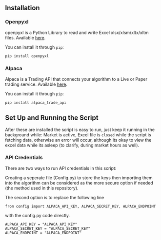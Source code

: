 

## Installation

### Openpyxl

openpyxl is a Python Library to read and write Excel xlsx/xlsm/xltx/xltm files. Available [here](https://openpyxl.readthedocs.io/en/stable/).

You can install it through `pip`:

```bash
pip install openpyxl
```

### Alpaca

Alpaca is a Trading API that connects your algorithm to a Live or Paper trading service. Available [here](https://alpaca.markets/).

You can install it through `pip`:

```bash
pip install alpaca_trade_api
```

## Set Up and Running the Script

After these are installed the script is easy to run, just keep it running in the background while: Market is active, Excel file is `closed` while the script is fetching data, otherwise an error will occur, although its okay to view the excel data while its asleep (to clarify, during market hours as well).

### API Credentials

There are two ways to run API credentials in this script:

Creating a seperate file (Config.py) to store the keys then importing them into the algorithm can be considered as the more secure option if needed (the method used in this repository).

The second option is to replace the following line

```
from config import ALPACA_API_KEY, ALPACA_SECRET_KEY, ALPACA_ENDPOINT
```

with the config.py code directly.

```
ALPACA_API_KEY = "ALPACA_API_KEY"
ALPACA_SECRET_KEY = "ALPACA_SECRET_KEY"
ALPACA_ENDPOINT = "ALPACA_ENDPOINT"
```




